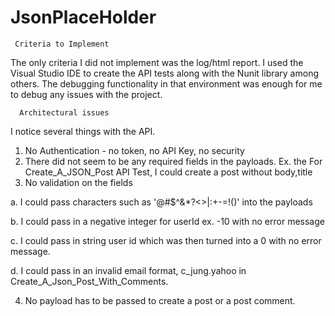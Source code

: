 # JsonPlaceHolder
     Criteria to Implement
The only criteria I did not implement was the log/html report. I used the Visual Studio IDE to create the API tests along with the Nunit library among others. The debugging functionality in that 
environment was enough for me to debug any issues with the project. 

      Architectural issues
I notice several things with the API. 

1. No Authentication - no token, no API Key, no security
2. There did not seem to be any required fields in the payloads. Ex. the For Create_A_JSON_Post API Test, I could create a post without body,title
3. No validation on the fields

  a. I could pass characters such as '@#$^&*?<>|:+-=!()' into the payloads
  
  b. I could pass in a negative integer for userId ex. -10 with no error message
 
  c. I could pass in string user id which was then turned into a 0 with no error message.
  
  d. I could pass in an invalid email format, c_jung.yahoo in Create_A_Json_Post_With_Comments.

4. No payload has to be passed to create a post or a post comment. 
